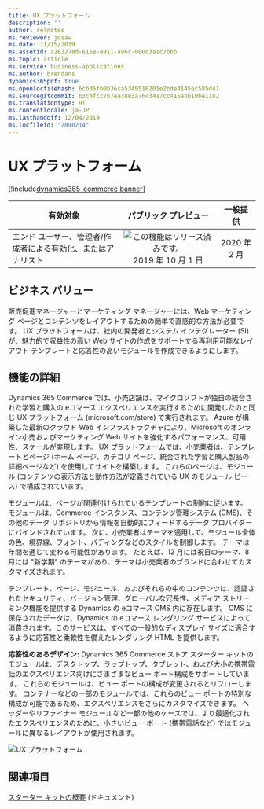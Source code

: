 ```yaml
---
title: UX プラットフォーム
description: ''
author: relnotes
ms.reviewer: josaw
ms.date: 11/15/2019
ms.assetid: a263278d-615e-e911-a96c-000d3a1c7bbb
ms.topic: article
ms.service: business-applications
ms.author: brendans
dynamics365pdf: true
ms.openlocfilehash: 6cb35fb0b36ca5349510201e2bde4145ec585d41
ms.sourcegitcommit: b3c4fcc7b7ea3803a7643417cc415abb10be1182
ms.translationtype: HT
ms.contentlocale: ja-JP
ms.lasthandoff: 12/04/2019
ms.locfileid: "2890214"
---
```

# <a name="ux-platform"></a>UX プラットフォーム
[!include[dynamics365-commerce banner](../includes/dynamics365-commerce.md)]

| 有効対象    |  パブリック プレビュー | 一般提供 | 
| ---------- | :----------: |:----------: |
|エンド ユーザー、管理者/作成者による有効化、またはアナリスト|![この機能はリリース済みです。](/dynamics365-release-plan/media/green-checkmark.png "この機能はリリース済みです。") 2019 年 10 月 1 日| 2020 年 2 月|


## <a name="business-value"></a>ビジネス バリュー
<!-- bv start -->
販売促進マネージャーとマーケティング マネージャーには、Web マーケティング ページとコンテンツをレイアウトするための簡単で直感的な方法が必要です。 UX プラットフォームは、社内の開発者とシステム インテグレーター (SI) が、魅力的で収益性の高い Web サイトの作成をサポートする再利用可能なレイアウト テンプレートと応答性の高いモジュールを作成できるようにします。
<!-- bv end -->



## <a name="feature-details"></a>機能の詳細
<!--feature detail start -->
Dynamics 365 Commerce では、小売店舗は、マイクロソフトが独自の統合された学習と購入の eコマース エクスペリエンスを実行するために開発したのと同じ UX プラットフォーム (microsoft.com\/store) で実行されます。 Azure が構築した最新のクラウド Web インフラストラクチャにより、Microsoft のオンライン小売およびマーケティング Web サイトを強化するパフォーマンス、可用性、スケールが実現します。 UX プラットフォームでは、小売業者は、テンプレートとページ (ホーム ページ、カテゴリ ページ、統合された学習と購入製品の詳細ページなど) を使用してサイトを構築します。 これらのページは、モジュール (コンテンツの表示方法と動作方法が定義されている UX のモジュール ピース) で構成されています。 

モジュールは、ページが関連付けられているテンプレートの制約に従います。 モジュールは、Commerce インスタンス、コンテンツ管理システム (CMS)、その他のデータ リポジトリから情報を自動的にフィードするデータ プロバイダーにバインドされています。 次に、小売業者はテーマを適用して、モジュール全体の色、境界線、フォント、パディングなどのスタイルを制御します。 テーマは年間を通じて変わる可能性があります。 たとえば、12 月には祝日のテーマ、8 月には "新学期" のテーマがあり、テーマは小売業者のブランドに合わせてカスタマイズされます。 

テンプレート、ページ、モジュール、およびそれらの中のコンテンツは、認証されたセキュリティ、バージョン管理、グローバルな冗長性、メディア ストリーミング機能を提供する Dynamics の eコマース CMS 内に存在します。 CMS に保存されたデータは、Dynamics の eコマース レンダリング サービスによって消費されます。このサービスは、すべての一般的なディスプレイ サイズに適合するように応答性と柔軟性を備えたレンダリング HTML を提供します。 

**応答性のあるデザイン:** Dynamics 365 Commerce ストア スターター キットのモジュールは、デスクトップ、ラップトップ、タブレット、および大小の携帯電話のエクスペリエンス向けにさまざまなビュー ポート構成をサポートしています。 これらのモジュールは、ビュー ポートの構成が変更されるとリフローします。 コンテナーなどの一部のモジュールでは、これらのビュー ポートの特別な構成が可能であるため、エクスペリエンスをさらにカスタマイズできます。 ヘッダーやリファイナー モジュールなど一部の他のケースでは、より最適化されたエクスペリエンスのために、小さいビュー ポート (携帯電話など) ではモジュールに異なるレイアウトが使用されます。

![UX プラットフォーム](media/ux_platform.jpg "UX プラットフォーム")
<!--feature detail end -->










## <a name="see-also"></a>関連項目

[スターター キットの概要](https://docs.microsoft.com/dynamics365/commerce/starter-kit-overview) (ドキュメント)
